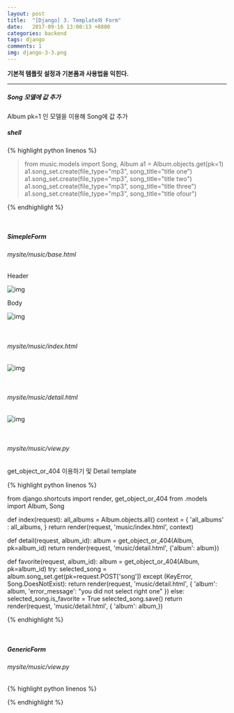 ```yaml
---
layout: post
title:  "[Django] 3. Template와 Form"
date:   2017-09-16 13:00:13 +0800
categories: backend
tags: django
comments: 1
img: django-3-3.png
---
```

**기본적 템플릿 설정과 기본폼과 사용법을 익힌다.**

---


##### Song 모델에 값 추가

Album pk=1 인 모델을 이용해 Song에 값 추가

##### shell

{% highlight python linenos %}

> from music.models import Song, Album
> a1 = Album.objects.get(pk=1)
> a1.song_set.create(file_type="mp3", song_title="title one")
> a1.song_set.create(file_type="mp3", song_title="title two")
> a1.song_set.create(file_type="mp3", song_title="title three")
> a1.song_set.create(file_type="mp3", song_title="title ofour")

{% endhighlight %}

<br>

##### SimepleForm

###### mysite/music/base.html

Header

![img]({{baseurl}}/assets/res/backend/django-3-1.png)

Body

![img]({{baseurl}}/assets/res/backend/django-3-2.png)

<br>

###### mysite/music/index.html

![img]({{baseurl}}/assets/res/backend/django-3-4.png)

<br>

###### mysite/music/detail.html

![img]({{baseurl}}/assets/res/backend/django-3-3.png)

<br>

###### mysite/music/view.py

get_object_or_404 이용하기 및 Detail template

{% highlight python linenos %}

from django.shortcuts import render, get_object_or_404
from .models import Album, Song

def index(request):
    all_albums = Album.objects.all()
    context = {
        'all_albums' : all_albums,
    }
    return render(request, 'music/index.html', context)


def detail(request, album_id):
    album = get_object_or_404(Album, pk=album_id)
    return render(request, 'music/detail.html', {'album': album})

def favorite(request, album_id):
    album = get_object_or_404(Album, pk=album_id)
    try:
        selected_song = album.song_set.get(pk=request.POST['song'])
    except (KeyError, Song.DoesNotExist):
        return render(request, 'music/detail.html', {
            'album': album,
            'error_message': "you did not select right one"
        })
    else:
        selected_song.is_favorite = True
        selected_song.save()
        return render(request, 'music/detail.html', {
            'album': album,})

{% endhighlight %}

<br>

##### GenericForm

###### mysite/music/view.py

{% highlight python linenos %}

{% endhighlight %}

<br>



